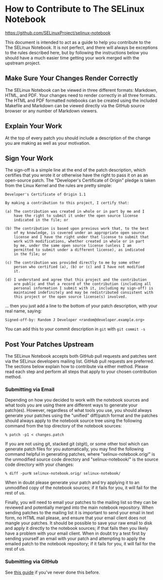 How to Contribute to The SELinux Notebook
===============================================================================
https://github.com/SELinuxProject/selinux-notebook

This document is intended to act as a guide to help you contribute to the
The SELinux Notebook.  It is not perfect, and there will always be exceptions
to the rules described here, but by following the instructions below you
should have a much easier time getting your work merged with the upstream
project.

## Make Sure Your Changes Render Correctly

The SELinux Notebook can be viewed in three different formats: Markdown, HTML,
and PDF.  Your changes need to render correctly in all three formats.  The
HTML and PDF formatted notebooks can be created using the included Makefile
and Markdown can be viewed directly via the GitHub source browser or any
number of Markdown viewers.

## Explain Your Work

At the top of every patch you should include a description of the change you
are making as well as your motivation.

## Sign Your Work

The sign-off is a simple line at the end of the patch description, which
certifies that you wrote it or otherwise have the right to pass it on as an
open-source patch.  The "Developer's Certificate of Origin" pledge is taken
from the Linux Kernel and the rules are pretty simple:

	Developer's Certificate of Origin 1.1

	By making a contribution to this project, I certify that:

	(a) The contribution was created in whole or in part by me and I
	    have the right to submit it under the open source license
	    indicated in the file; or

	(b) The contribution is based upon previous work that, to the best
	    of my knowledge, is covered under an appropriate open source
	    license and I have the right under that license to submit that
	    work with modifications, whether created in whole or in part
	    by me, under the same open source license (unless I am
	    permitted to submit under a different license), as indicated
	    in the file; or

	(c) The contribution was provided directly to me by some other
	    person who certified (a), (b) or (c) and I have not modified
	    it.

	(d) I understand and agree that this project and the contribution
	    are public and that a record of the contribution (including all
	    personal information I submit with it, including my sign-off) is
	    maintained indefinitely and may be redistributed consistent with
	    this project or the open source license(s) involved.

... then you just add a line to the bottom of your patch description, with
your real name, saying:

	Signed-off-by: Random J Developer <random@developer.example.org>

You can add this to your commit description in `git` with `git commit -s`

## Post Your Patches Upstream

The SELinux Notebook accepts both GitHub pull requests and patches sent via
the SELinux developers mailing list.  GitHub pull requests are preferred.  The
sections below explain how to contribute via either method. Please read each
step and perform all steps that apply to your chosen contribution method.

### Submitting via Email

Depending on how you decided to work with the notebook sources and what
tools you are using there are different ways to generate your patch(es).
However, regardless of what tools you use, you should always generate your
patches using the "unified" diff/patch format and the patches should always
apply to the notebook source tree using the following command from the top
directory of the notebook sources:

	% patch -p1 < changes.patch

If you are not using git, stacked git (stgit), or some other tool which can
generate patch files for you automatically, you may find the following command
helpful in generating patches, where "selinux-notebook.orig/" is the unmodified
source code directory and "selinux-notebook/" is the source code directory with your
changes:

	% diff -purN selinux-notebook.orig/ selinux-notebook/

When in doubt please generate your patch and try applying it to an unmodified
copy of the notebook sources; if it fails for you, it will fail for the rest
of us.

Finally, you will need to email your patches to the mailing list so they can
be reviewed and potentially merged into the main notebook repository.  When
sending patches to the mailing list it is important to send your email in text
form, no HTML mail please, and ensure that your email client does not mangle
your patches.  It should be possible to save your raw email to disk and apply
it directly to the notebook sources; if that fails then you likely have
a problem with your email client.  When in doubt try a test first by sending
yourself an email with your patch and attempting to apply the emailed patch to
the notebook repository; if it fails for you, it will fail for the rest of
us.

### Submitting via GitHub

See [this guide](https://help.github.com/en/github/collaborating-with-issues-and-pull-requests/creating-a-pull-request) if you've never done this before.
